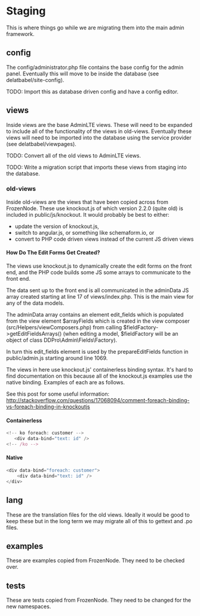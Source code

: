# Staging

This is where things go while we are migrating them into the main admin framework.

## config

The config/administrator.php file contains the base config for the admin panel.  Eventually
this will move to be inside the database (see delatbabel/site-config).

TODO: Import this as database driven config and have a config editor.

## views

Inside views are the base AdminLTE views.  These will need to be expanded to include all of the
functionality of the views in old-views.  Eventually these views will need to be imported into
the database using the service provider (see delatbabel/viewpages).

TODO: Convert all of the old views to AdminLTE views.

TODO: Write a migration script that imports these views from staging into the database.

### old-views

Inside old-views are the views that have been copied across from FrozenNode.  These use
knockout.js of which version 2.2.0 (quite old) is included in public/js/knockout.  It would
probably be best to either:

* update the version of knockout.js,
* switch to angular.js, or something like schemaform.io, or
* convert to PHP code driven views instead of the current JS driven views

#### How Do The Edit Forms Get Created?

The views use knockout.js to dynamically create the edit forms on the front end, and the PHP code
builds some JS some arrays to communicate to the front end.

The data sent up to the front end is all communicated in the adminData JS array created starting at
line 17 of views/index.php.  This is the main view for any of the data models.

The adminData array contains an element edit_fields which is populated from the view element
$arrayFields which is created in the view composer (src/Helpers/viewComposers.php) from calling
$fieldFactory->getEditFieldsArrays() (when editing a model, $fieldFactory will be an object of class
DDPro\Admin\Fields\Factory).

In turn this edit_fields element is used by the prepareEditFields function in public/admin.js starting
around line 1069.

The views in here use knockout.js' containerless binding syntax.  It's hard to find documentation
on this because all of the knockout.js examples use the native binding.  Examples of each are
as follows.

See this post for some useful information:
http://stackoverflow.com/questions/17068094/comment-foreach-binding-vs-foreach-binding-in-knockoutjs

#### Containerless

```js
<!-- ko foreach: customer -->
   <div data-bind="text: id" />
<!-- /ko -->
```

#### Native

```js
<div data-bind="foreach: customer">
    <div data-bind="text: id" />
</div>
```

## lang

These are the translation files for the old views.  Ideally it would be good to keep these but
in the long term we may migrate all of this to gettext and .po files.

## examples

These are examples copied from FrozenNode.  They need to be checked over.

## tests

These are tests copied from FrozenNode.  They need to be changed for the new namespaces.
